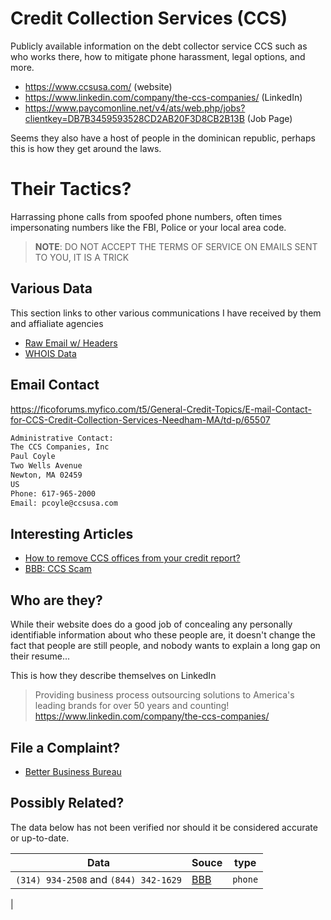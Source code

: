 # Credit Collection Services (CCS)

Publicly available information on the debt collector service CCS such as who works there, how to mitigate phone harassment, legal options, and more. 

- https://www.ccsusa.com/ (website)
- https://www.linkedin.com/company/the-ccs-companies/ (LinkedIn)
- https://www.paycomonline.net/v4/ats/web.php/jobs?clientkey=DB7B3459593528CD2AB20F3D8CB2B13B (Job Page)

Seems they also have a host of people in the dominican republic, perhaps this is how they get around the laws.

# Their Tactics?

Harrassing phone calls from spoofed phone numbers, often times impersonating numbers like the FBI, Police or your local area code.

> **NOTE**: DO NOT ACCEPT THE TERMS OF SERVICE ON EMAILS SENT TO YOU, IT IS A TRICK

## Various Data

This section links to other various communications I have received by them and affialiate agencies

- [Raw Email w/ Headers](./RAW_EMAIL.md)
- [WHOIS Data](./WHOIS.md)

## Email Contact

https://ficoforums.myfico.com/t5/General-Credit-Topics/E-mail-Contact-for-CCS-Credit-Collection-Services-Needham-MA/td-p/65507

```txt
Administrative Contact:
The CCS Companies, Inc
Paul Coyle
Two Wells Avenue
Newton, MA 02459
US
Phone: 617-965-2000
Email: pcoyle@ccsusa.com
```

## Interesting Articles

- [How to remove CCS offices from your credit report?](https://money.com/how-to-remove-ccs-offices-from-your-credit-report/)
- [BBB: CCS Scam](https://www.bbb.org/scamtracker/lookupscam/832869)

## Who are they?

While their website does do a good job of concealing any personally identifiable information about who these people are, 
it doesn't change the fact that people are still people, and nobody wants to explain a long gap on their resume...

This is how they describe themselves on LinkedIn

> Providing business process outsourcing solutions to America's leading brands for over 50 years and counting!
https://www.linkedin.com/company/the-ccs-companies/

## File a Complaint?

- [Better Business Bureau](https://www.bbb.org/us/ma/norwood/profile/collections-agencies/the-ccs-companies-0021-15265)


## Possibly Related?

The data below has not been verified nor should it be considered accurate or up-to-date.

| Data      | Souce      | type      |
|-----------|------------|-----------|
| `(314) 934-2508` and `(844) 342-1629` | [BBB](https://www.bbb.org/scamtracker/lookupscam/832869) | `phone` |
|

